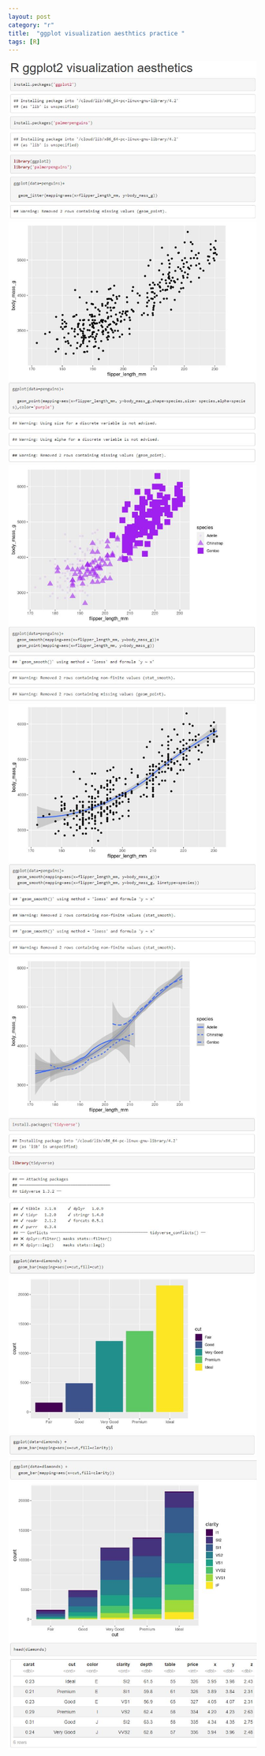 ```yaml
---
layout: post
category: "r"
title:  "ggplot visualization aesthtics practice "
tags: [R]
---
```



<img src="https://raw.githubusercontent.com/MoonBrillante/moonbrillante.github.io/master/my_picture/ggplot001.JPG">
<img src="https://raw.githubusercontent.com/MoonBrillante/moonbrillante.github.io/master/my_picture/ggplot002.JPG">
<img src="https://raw.githubusercontent.com/MoonBrillante/moonbrillante.github.io/master/my_picture/ggplot003.JPG" >
<img src="https://raw.githubusercontent.com/MoonBrillante/moonbrillante.github.io/master/my_picture/ggplot004.JPG" >
<img src="https://raw.githubusercontent.com/MoonBrillante/moonbrillante.github.io/master/my_picture/ggplot005.JPG" >
<img src="https://raw.githubusercontent.com/MoonBrillante/moonbrillante.github.io/master/my_picture/ggplot006.JPG" >
<img src="https://raw.githubusercontent.com/MoonBrillante/moonbrillante.github.io/master/my_picture/ggplot007.JPG" >

